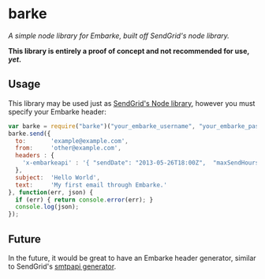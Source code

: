 # barke

_A simple node library for Embarke, built off SendGrid's node library._

**This library is entirely a proof of concept and not recommended for use, _yet_.** 

## Usage

This library may be used just as [SendGrid's Node library](https://github.com/sendgrid/sendgrid-nodejs), however you must specify your Embarke header:

```js
var barke = require("barke")("your_embarke_username", "your_embarke_password");
barke.send({
  to:       'example@example.com',
  from:     'other@example.com',
  headers : {
    'x-embarkeapi' : '{ "sendDate": "2013-05-26T18:00Z",  "maxSendHours": 24, "campaignId": "My Campaign", "mailAccount": "esp-account-username", "tags": ["My custom tag1", "My tag 2"] }'
  },
  subject:  'Hello World',
  text:     'My first email through Embarke.'
}, function(err, json) {
  if (err) { return console.error(err); }
  console.log(json);
});
```

## Future

In the future, it would be great to have an Embarke header generator, similar to SendGrid's [smtpapi generator](https://github.com/sendgrid/smtpapi-nodejs).